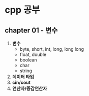 <h1>cpp 공부</h1>

## chapter 01 - 변수

1. __변수__
    - byte, short, int, long, long long
    - float, double
    - boolean
    - char
    - string
2. __데이터 타입__
3. __cin/cout__
4. __연산자/증감연산자__